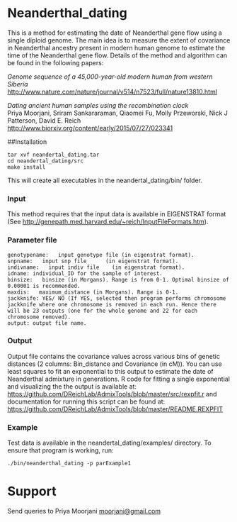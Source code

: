 # Neanderthal_dating
This is a method for estimating the date of Neanderthal gene flow using a single diploid genome. The main idea is to measure the extent of covariance in Neanderthal ancestry present in modern human genome to estimate the time of the Neanderthal gene flow. Details of the method and algorithm can be found in the following papers:

*Genome sequence of a 45,000-year-old modern human from western Siberia* <br />
http://www.nature.com/nature/journal/v514/n7523/full/nature13810.html

*Dating ancient human samples using the recombination clock* <br />
Priya Moorjani, Sriram Sankararaman, Qiaomei Fu, Molly Przeworski, Nick J Patterson, David E. Reich
http://www.biorxiv.org/content/early/2015/07/27/023341

##Installation
```
tar xvf neandertal_dating.tar
cd neandertal_dating/src
make install
```
This will create all executables in the neandertal_dating/bin/ folder. 


### Input
This method requires that the input data is available in EIGENSTRAT format (See http://genepath.med.harvard.edu/~reich/InputFileFormats.htm).  

### Parameter file
```
genotypename:   input genotype file (in eigenstrat format).
snpname:   input snp file      (in eigenstrat format).
indivname:   input indiv file    (in eigenstrat format).
idname: individual_ID for the sample of interest.
binsize:   binsize (in Morgans). Range is from 0-1. Optimal binsize of 0.00001 is recommended.
maxdis:   maximum_distance (in Morgans). Range is 0-1. 
jackknife: YES/ NO (If YES, selected then program performs chromosome jackknife where one chromosome is removed in each run. Hence there will be 23 outputs (one for the whole genome and 22 for each chromosome removed).
output: output file name.
```
### Output

Output file contains the covariance values across various bins of genetic distances (2 columns: Bin_distance and Covariance (in cM)). You can use least squares to fit an exponential to this output to estimate the date of Neanderthal admixture in generations. R code for fitting a single exponential and visualizing the the output is available at:
https://github.com/DReichLab/AdmixTools/blob/master/src/rexpfit.r
and documentation for running this script can be found at: https://github.com/DReichLab/AdmixTools/blob/master/README.REXPFIT

### Example

Test data is available in the neandertal_dating/examples/ directory. To ensure that program is working, run:
```
./bin/neanderthal_dating -p parExample1
```

# Support
Send queries to Priya Moorjani <moorjani@gmail.com>
